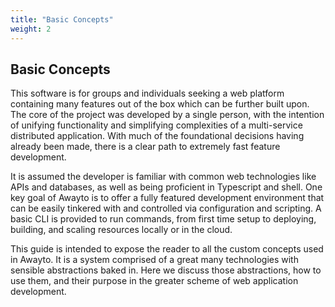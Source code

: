 ```yaml
---
title: "Basic Concepts"
weight: 2
---
```


## Basic Concepts

This software is for groups and individuals seeking a web platform containing many features out of the box which can be further built upon. The core of the project was developed by a single person, with the intention of unifying functionality and simplifying complexities of a multi-service distributed application. With much of the foundational decisions having already been made, there is a clear path to extremely fast feature development.

It is assumed the developer is familiar with common web technologies like APIs and databases, as well as being proficient in Typescript and shell. One key goal of Awayto is to offer a fully featured development environment that can be easily tinkered with and controlled via configuration and scripting. A basic CLI is provided to run commands, from first time setup to deploying, building, and scaling resources locally or in the cloud.

This guide is intended to expose the reader to all the custom concepts used in Awayto. It is a system comprised of a great many technologies with sensible abstractions baked in. Here we discuss those abstractions, how to use them, and their purpose in the greater scheme of web application development. 